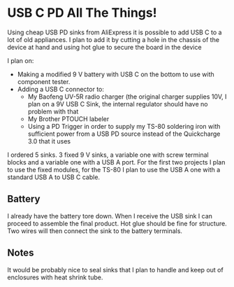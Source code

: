# USB C PD All The Things!

Using cheap USB PD sinks from AliExpress it is possible to add USB C to a lot of old appliances. I plan to add it by cutting a hole in the chassis of the device at hand and using hot glue to secure the board in the device

I plan on:

-   Making a modified 9 V battery with USB C on the bottom to use with component tester.
-   Adding a USB C connector to:
    -   My Baofeng UV-5R radio charger (the original charger supplies 10V, I plan on a 9V USB C Sink, the internal regulator should have no problem with that
    -   My Brother PTOUCH labeler
    -   Using a PD Trigger in order to supply my TS-80 soldering iron with sufficient power from a USB PD source instead of the Quickcharge 3.0 that it uses

I ordered 5 sinks. 3 fixed 9 V sinks, a variable one with screw terminal blocks and a variable one with a USB A port. For the first two projects I plan to use the fixed modules, for the TS-80 I plan to use the USB A one with a standard USB A to USB C cable.

## Battery

I already have the battery tore down. When I receive the USB sink I can proceed to assemble the final product. Hot glue should be fine for structure. Two wires will then connect the sink to the battery terminals.

## Notes

It would be probably nice to seal sinks that I plan to handle and keep out of enclosures with heat shrink tube.

